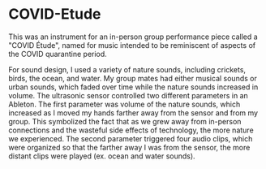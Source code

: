 # COVID-Etude
​This was an instrument for an in-person group performance piece called a "COVID Étude", named for music  intended to be reminiscent of aspects of the COVID quarantine period.

For sound design, I used a variety of nature sounds, including crickets, birds, the ocean, and water. My group mates had either musical sounds or urban sounds, which faded over time while the nature sounds increased in volume. The ultrasonic sensor controlled two different parameters in an Ableton. The first parameter was volume of the nature sounds, which increased as I moved my hands farther away from the sensor and from my group. This symbolized the fact that as we grew away from in-person connections and the wasteful side effects of technology, the more nature we experienced. The second parameter triggered four audio clips, which were organized so that the farther away I was from the sensor, the more distant clips were played (ex. ocean and water sounds).

